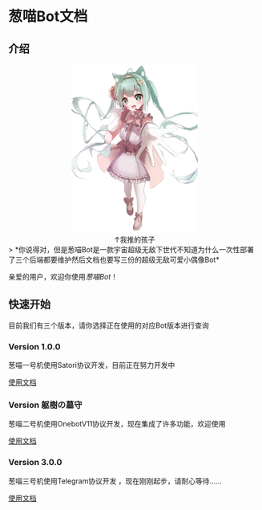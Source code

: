 # 葱喵Bot文档

## 介绍
<div align="center">
<img src=/assets/idol.png width=50%>
</div>
<div align="center">
<p1> ↑我推的孩子 </p1>
</div>
> *你说得对，但是葱喵Bot是一款宇宙超级无敌下世代不知道为什么一次性部署了三个后端都要维护然后文档也要写三份的超级无敌可爱小偶像Bot*

亲爱的用户，欢迎你使用*葱喵Bot*！

## 快速开始
目前我们有三个版本，请你选择正在使用的对应Bot版本进行查询
### Version 1.0.0
葱喵一号机使用Satori协议开发，目前正在努力开发中

[使用文档](./v1.md)

### Version 躯樹の墓守
葱喵二号机使用OnebotV11协议开发，现在集成了许多功能，欢迎使用

[使用文档](./v2.md)

### Version 3.0.0
葱喵三号机使用Telegram协议开发 ，现在刚刚起步，请耐心等待......

[使用文档](./v3.md)